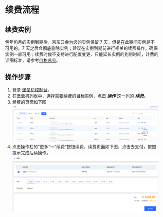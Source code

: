 # 续费流程
## 续费实例
包年包月的实例到期后，京东云会为您的实例保留 7 天，但是在此期间实例是不可用的，7 天之后会彻底删除实例；建议在实例到期前进行相关的续费操作，确保实例一直可用；续费时候不支持进行配置变更，只能延长实例的到期时间，计费的详细标准，请参考[价格总览](./Price-Overview.md)。

## 操作步骤
1. 登录 [堡垒机控制台](https://bastion-console.jdcloud.com/list)。
2. 在堡垒机列表中，选择需要续费的目标实例，点击 ***操作*** 这一列的 ***续费***。
3. 续费的页面如下图
![](/image/Bastion/renewal.png) 
4. 点击操作栏的“更多”—“续费”按钮续费，续费页面如下图，点击去支付，按照提示完成后续操作。
![](/image/Bastion/renewal1.png) 
